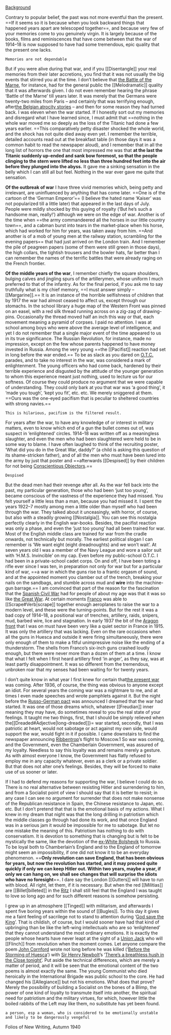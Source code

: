 [Background](https://en.wikipedia.org/wiki/My_Country_Right_or_Left)

Contrary to popular belief, the past was not more eventful than the present. ==If it seems so it is because when you look backward things that happened years apart are telescoped together==, and because very few of your memories come to you genuinely virgin. It is largely because of the books, films and reminiscences that have come between that the war of 1914–18 is now supposed to have had some tremendous, epic quality that the present one lacks.
```ad-note
Memories are not dependable
```

But if you were alive during that war, and if you [[Disentangle]] your real memories from their later accretions, you find that it was not usually the big events that stirred you at the time. I don’t believe that [the Battle of the Marne](https://en.wikipedia.org/wiki/First_Battle_of_the_Marne), for instance, had for the general public the [[Melodramatic]] quality that it was afterwards given. I do not even remember hearing the phrase ‘Battle of the Marne’ till years later. It was merely that the Germans were twenty-two miles from Paris – and certainly that was terrifying enough, after[the Belgian atrocity stories](https://en.wikipedia.org/wiki/Rape_of_Belgium#:~:text=Throughout%20the%20beginning%20of%20the,or%20death%20sentence%20by%20court.) – and then for some reason they had turned back. I was eleven when the war started. If I honestly sort out my memories and disregard what I have learned since, I must admit that ==nothing in the whole war moved me so deeply as the loss of the Titanic had done a few years earlier. ==This comparatively petty disaster shocked the whole world, and the shock has not quite died away even yet. I remember the terrible, detailed accounts read out at the breakfast table (in those days it was a common habit to read the newspaper aloud), and I remember that in all the long list of horrors the one that most impressed me was that **at the last the Titanic suddenly up-ended and sank bow foremost, so that the people clinging to the stern were lifted no less than three hundred feet into the air before they plunged into the abyss.** It gave me a sinking sensation in the belly which I can still all but feel. Nothing in the war ever gave me quite that sensation.

**Of the outbreak of war** I have three vivid memories which, being petty and irrelevant, are uninfluenced by anything that has come later. ==One is of the cartoon of the ‘German Emperor’== (I believe the hated name ‘Kaiser’ was not popularized till a little later) that appeared in the last days of July. People were mildly shocked by this guying of royalty (‘But he’s such a handsome man, really!’) although we were on the edge of war. Another is of the time when ==the army commandeered all the horses in our little country town==, and a cabman burst into tears in the market-place when his horse, which had worked for him for years, was taken away from him. ==And another is of a mob of young men at the railway station, scrambling for the evening papers== that had just arrived on the London train. And I remember the pile of peagreen papers (some of them were still green in those days), the high collars, the tightish trousers and the bowler hats, far better than I can remember the names of the terrific battles that were already raging on the French frontier.

**Of the middle years of the war**, I remember chiefly the square shoulders, bulging calves and jingling spurs of the artillerymen, whose uniform I much preferred to that of the infantry. As for the final period, if you ask me to say truthfully what is my chief memory, ==I must answer simply – [[Margarine]].== It is an instance of the horrible selfishness of children that by 1917 the war had almost ceased to affect us, except through our stomachs. In the school library a huge map of the Western Front was pinned on an easel, with a red silk thread running across on a zig-zag of drawing-pins. Occasionally the thread moved half an inch this way or that, each movement meaning a pyramid of corpses. I paid no attention. I was at school among boys who were above the average level of intelligence, and yet I do not remember that a single major event of the time appeared to us in its true significance. The Russian Revolution, for instance, made no impression, except on the few whose parents happened to have money invested in Russia. Among the very young ==the [[Pacifist]] reaction had set in long before the war ended.== To be as slack as you dared on [O.T.C.](https://en.wikipedia.org/wiki/Officers%27_Training_Corps) parades, and to take no interest in the war, was considered a mark of enlightenment. The young officers who had come back, hardened by their terrible experience and disgusted by the attitude of the younger generation to whom this experience meant just nothing, used to lecture us for our softness. Of course they could produce no argument that we were capable of understanding. They could only bark at you that war was ‘a good thing’, it ‘made you tough’, ‘kept you fit’, etc. etc. We merely sniggered at them. ==Ours was the one-eyed pacifism that is peculiar to sheltered countries with strong navies.==
``` ad-note
This is hilarious, pacifism is the filtered result.
```
For years after the war, to have any knowledge of or interest in military matters, even to know which end of a gun the bullet comes out of, was suspect in ‘enlightened’ circles. 1914–18 was written off as a meaningless slaughter, and even the men who had been slaughtered were held to be in some way to blame. I have often laughed to think of the recruiting poster, ‘What did you do in the Great War, daddy?’ (a child is asking this question of its shame-stricken father), and of all the men who must have been lured into the army by just that poster and ==afterwards [[Despised]] by their children for not being [Conscientious Objectors](https://en.wikipedia.org/wiki/Conscientious_objector).==
``` ad-note
Despised
```

But the dead men had their revenge after all. As the war fell back into the past, my particular generation, those who had been ‘just too young’, became conscious of the vastness of the experience they had missed. You felt yourself a little less than a man, because you had missed it. I spent the years 1922–7 mostly among men a little older than myself who had been through the war. They talked about it unceasingly, with horror, of course, but also with a steadily growing [[Nostalgia]]. You can see this nostalgia perfectly clearly in the English war-books. Besides, the pacifist reaction was only a phase, and even the ‘just too young’ had all been trained for war. Most of the English middle class are trained for war from the cradle onwards, not technically but morally. The earliest political slogan I can remember is ‘We want eight (eight dreadnoughts) and we won’t wait’. At seven years old I was a member of the Navy League and wore a sailor suit with ‘H.M.S. Invincible’ on my cap. Even before my public-school O.T.C. I had been in a private-school cadet corps. On and off, I have been toting a rifle ever since I was ten, in preparation not only for war but for a particular kind of war, ==a war in which the guns rise to a frantic orgasm of sound, and at the appointed moment you clamber out of the trench, breaking your nails on the sandbags, and stumble across mud and **wire** into the machine-gun barrage.== I am convinced that part of the reason for the fascination that the [Spanish Civil War](https://en.wikipedia.org/wiki/Spanish_Civil_War) had for people of about my age was that it was so like [the Great War](https://en.wikipedia.org/wiki/World_War_I). At certain moments [Franco](https://en.wikipedia.org/wiki/Franco-British_Aviation) was able to [[Scrape#Verb|scrape]] together enough aeroplanes to raise the war to a modern level, and these were the turning-points. But for the rest it was a bad copy of 1914–18, a positional war of trenches, artillery, raids, snipers, mud, barbed wire, lice and stagnation. In early 1937 the bit of the [Aragon front](https://en.wikipedia.org/wiki/Aragon_Offensive) that I was on must have been very like a quiet sector in France in 1915. It was only the artillery that was lacking. Even on the rare occasions when all the guns in Huesca and outside it were firing simultaneously, there were only enough of them to make a fitful unimpressive noise like the ending of a thunderstorm. The shells from Franco’s six-inch guns crashed loudly enough, but there were never more than a dozen of them at a time. I know that what I felt when I first heard artillery fired ‘in anger’, as they say, was at least partly disappointment. It was so different from the tremendous, unbroken roar that my senses had been waiting for for twenty years.

I don’t quite know in what year I first knew for certain that[the present war](<https://www.britannica.com/event/Spanish-Civil-War#:~:text=Spanish%20Civil%20War%2C%20(1936%E2%80%93,great%20ferocity%20on%20both%20sides.>) was coming. After 1936, of course, the thing was obvious to anyone except an idiot. For several years the coming war was a nightmare to me, and at times I even made speeches and wrote pamphlets against it. But the night before the [Russo-German pact](https://en.wikipedia.org/wiki/Molotov%E2%80%93Ribbentrop_Pact) was announced I dreamed that the war had started. It was one of those dreams which, whatever [[Freudian]] inner meaning they may have, do sometimes reveal to you the real state of your feelings. It taught me two things, first, that I should be simply relieved when the[[Dreaded#Adjective|long-dreaded]]}= war started, secondly, that I was patriotic at heart, would not sabotage or act against my own side, would support the war, would fight in it if possible. I came downstairs to find the newspaper announcing [Ribbentrop](https://en.wikipedia.org/wiki/Joachim_von_Ribbentrop)’s flight to Moscow.1 So war was coming, and the Government, even the Chamberlain Government, was assured of my loyalty. Needless to say this loyalty was and remains merely a gesture. As with almost everyone I know, the Government has flatly refused to employ me in any capacity whatever, even as a clerk or a private soldier. But that does not alter one’s feelings. Besides, they will be forced to make use of us sooner or later.

If I had to defend my reasons for supporting the war, I believe I could do so. There is no real alternative between resisting Hitler and surrendering to him, and from a Socialist point of view I should say that it is better to resist; in any case I can see no argument for surrender that does not make nonsense of the Republican resistance in Spain, the Chinese resistance to Japan, etc. etc. But I don’t pretend that that is the emotional basis of my actions. What I knew in my dream that night was that the long drilling in patriotism which the middle classes go through had done its work, and that once England was in a serious jam it would be impossible for me to sabotage. But let no one mistake the meaning of this. Patriotism has nothing to do with conservatism. It is devotion to something that is changing but is felt to be mystically the same, like the devotion of the [ex-White Bolshevik](https://en.wikipedia.org/wiki/National_Bolshevik_Party) to Russia. To be loyal both to Chamberlain’s England and to the England of tomorrow might seem an impossibility, if one did not know it to be an everyday phenomenon. ==**Only revolution can save England, that has been obvious for years, but now the revolution has started, and it may proceed quite quickly if only we can keep Hitler out. Within two years, maybe a year, if only we can hang on, we shall see changes that will surprise the idiots who have no foresight**==. I dare say the London [[Gutters]] will have to run with blood. All right, let them, if it is necessary. But when the red [[Militias]] are [[Billet|billeted]] in the [Ritz](https://www.theritzlondon.com/) I shall still feel that the England I was taught to love so long ago and for such different reasons is somehow persisting.

I grew up in an atmosphere [[Tinged]] with militarism, and afterwards I spent five boring years within the sound of [[Bugles]]. To this day it gives me a faint feeling of sacrilege not to stand to attention during ‘[God save the King](https://en.wikipedia.org/wiki/God_Save_the_Queen)’. That is childish, of course, but I would sooner have had that kind of upbringing than be like the left-wing intellectuals who are so ‘enlightened’ that they cannot understand the most ordinary emotions. It is exactly the people whose hearts have never leapt at the sight of a [Union Jack](<https://www.royal.uk/union-jack#:~:text=The%20Union%20Flag%2C%20or%20Union,part%20of%20the%20United%20Kingdom).>) who will [[Flinch]] from revolution when the moment comes. Let anyone compare the poem [John Cornford](https://en.wikipedia.org/wiki/John_Cornford) wrote not long before he was killed (‘[Before the Storming of Huesca](https://allpoetry.com/Full-moon-at-Tierz:-before-the-storming-of-Huesca.)’) with [Sir Henry Newbolt](https://en.wikipedia.org/wiki/Henry_Newbolt)’s ‘[There’s a breathless hush in the Close tonight’](https://exhibits.lib.byu.edu/wwi/influences/vitai.html). Put aside the technical differences, which are merely a matter of period, and it will be seen that the emotional content of the two poems is almost exactly the same. The young Communist who died heroically in the International Brigade was public school to the core. He had changed his [[Allegiance]] but not his emotions. What does that prove? Merely the possibility of building a Socialist on the bones of a Blimp, the power of one kind of loyalty to transmute itself into another, the spiritual need for patriotism and the military virtues, for which, however little the boiled rabbits of the Left may like them, no substitute has yet been found.
```add-note
a person, esp a woman, who is considered to be emotionally unstable and likely to be dangerously vengeful
```
Folios of New Writing, Autumn 1940
